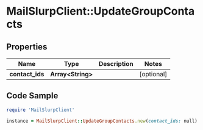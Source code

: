 # MailSlurpClient::UpdateGroupContacts

## Properties

Name | Type | Description | Notes
------------ | ------------- | ------------- | -------------
**contact_ids** | **Array&lt;String&gt;** |  | [optional] 

## Code Sample

```ruby
require 'MailSlurpClient'

instance = MailSlurpClient::UpdateGroupContacts.new(contact_ids: null)
```


